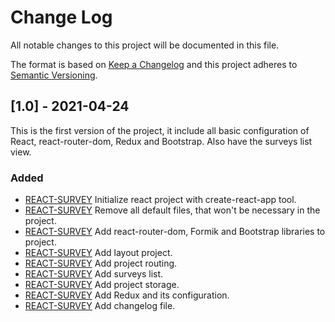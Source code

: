 # Change Log

All notable changes to this project will be documented in this file.

The format is based on [Keep a Changelog](http://keepachangelog.com/)
and this project adheres to [Semantic Versioning](http://semver.org/).

## [1.0] - 2021-04-24

This is the first version of the project, it include all basic configuration of React, react-router-dom, Redux and Bootstrap. Also have the surveys list view.

### Added

- [REACT-SURVEY](https://github.com/WilliamSantiagoAlzate/survey_project/issues/1)
  Initialize react project with create-react-app tool.
- [REACT-SURVEY](https://github.com/WilliamSantiagoAlzate/survey_project/issues/2)
  Remove all default files, that won't be necessary in the project.
- [REACT-SURVEY](https://github.com/WilliamSantiagoAlzate/survey_project/issues/3)
  Add react-router-dom, Formik and Bootstrap libraries to project.
- [REACT-SURVEY](https://github.com/WilliamSantiagoAlzate/survey_project/issues/4)
  Add layout project.
- [REACT-SURVEY](https://github.com/WilliamSantiagoAlzate/survey_project/issues/5)
  Add project routing.
- [REACT-SURVEY](https://github.com/WilliamSantiagoAlzate/survey_project/issues/8)
  Add surveys list.
- [REACT-SURVEY](https://github.com/WilliamSantiagoAlzate/survey_project/issues/9)
  Add project storage.
- [REACT-SURVEY](https://github.com/WilliamSantiagoAlzate/survey_project/issues/11)
  Add Redux and its configuration.
- [REACT-SURVEY](https://github.com/WilliamSantiagoAlzate/survey_project/issues/13)
  Add changelog file.
